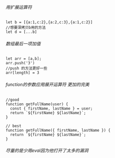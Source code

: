 ###### 用扩展运算符

```
let b = [{a:1,c:2},{a:2,c:3},{a:1,c:2}]
//想要深拷贝b用的方法
let d = [...b]
```

###### 数组最后一项加值

```
let arr = [a,b];
arr.push('3')
//push 的方法更好一些 
arr[length] = 3
```

###### function的参数应用展开运算符 更加的完美

    //good
    function getFullName(user) {
      const { firstName, lastName } = user;
      return `${firstName} ${lastName}`;
    }

    // best
    function getFullName({ firstName, lastName }) {
      return `${firstName} ${lastName}`;
    }

###### 尽量的是少用eval因为他打开了太多的漏洞



